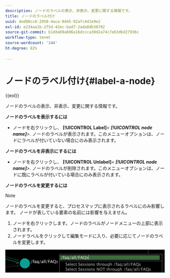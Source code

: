 ```yaml
---
description: ノードのラベルの表示、非表示、変更に関する情報です。
title: ノードのラベル付け
uuid: ded00cc8-2958-4aca-9d45-92afc441e9e2
exl-id: e234aa1b-2f5d-42ec-bad7-2ada0db38702
source-git-commit: b1dda69a606a16dccca30d2a74c7e63dbd27936c
workflow-type: tm+mt
source-wordcount: '144'
ht-degree: 82%

---
```


# ノードのラベル付け{#label-a-node}

{{eol}}

ノードのラベルの表示、非表示、変更に関する情報です。

**ノードのラベルを表示するには**

* ノードを右クリックし、 **[!UICONTROL Label]***&lt; **[!UICONTROL node name]**>*. ノードのラベルが表示されます。このメニューオプションは、ノードにラベルが付いていない場合にのみ表示されます。

**ノードのラベルを非表示にするには**

* ノードを右クリックし、 **[!UICONTROL Unlabel]***&lt; **[!UICONTROL node name]**>*. ノードのラベルが削除されます。このメニューオプションは、ノードに既にラベルが付いている場合にのみ表示されます。

**ノードのラベルを変更するには**

>[!NOTE]
>
>ノードのラベルを変更すると、プロセスマップに表示されるラベルにのみ影響します。 ノードが表している要素の名前には影響を与えません。

1. ノードを右クリックします。ノードのラベルがノードメニューの上部に表示されます。
1. ノードラベルをクリックして編集モードに入り、必要に応じてノードのラベルを変更します。

![](assets/mnu_2DProcessMap_label.png)
